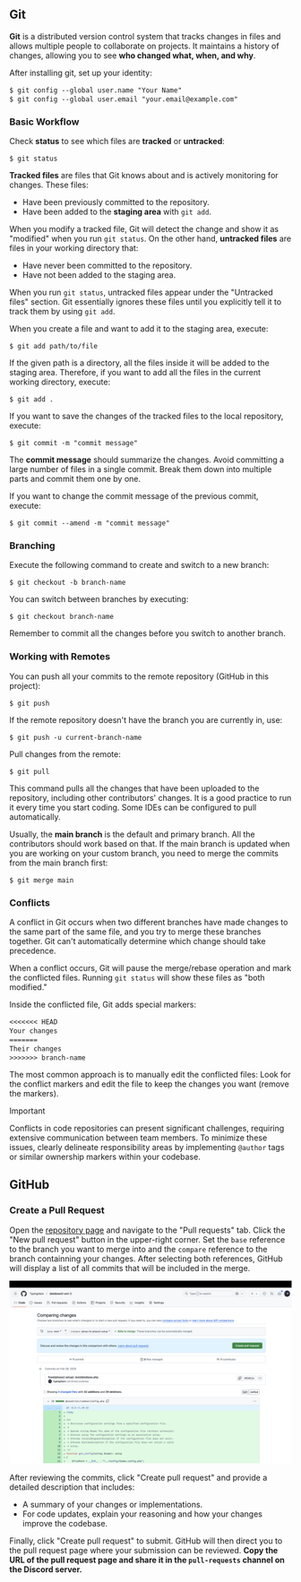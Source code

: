 ## Git

**Git** is a distributed version control system that tracks changes in files and allows multiple people to collaborate on projects. It maintains a history of changes, allowing you to see **who changed what, when, and why**.

After installing git, set up your identity:

~~~shell
$ git config --global user.name "Your Name"
$ git config --global user.email "your.email@example.com"
~~~

### Basic Workflow

Check **status** to see which files are **tracked** or **untracked**:

~~~shell
$ git status
~~~

**Tracked files** are files that Git knows about and is actively monitoring for changes. These files:

* Have been previously committed to the repository.
* Have been added to the **staging area** with `git add`.

When you modify a tracked file, Git will detect the change and show it as "modified" when you run `git status`. On the other hand, **untracked files** are files in your working directory that:

- Have never been committed to the repository.
- Have not been added to the staging area.

When you run `git status`, untracked files appear under the "Untracked files" section. Git essentially ignores these files until you explicitly tell it to track them by using `git add`.

When you create a file and want to add it to the staging area, execute:

```shell
$ git add path/to/file
```

If the given path is a directory, all the files inside it will be added to the staging area. Therefore, if you want to add all the files in the current working directory, execute:

```shell
$ git add .
```

If you want to save the changes of the tracked files to the local repository, execute:

```shell
$ git commit -m "commit message"
```

The **commit message** should summarize the changes. Avoid committing a large number of files in a single commit. Break them down into multiple parts and commit them one by one.

If you want to change the commit message of the previous commit, execute:

```shell
$ git commit --amend -m "commit message"
```

### Branching

Execute the following command to create and switch to a new branch:

~~~shell
$ git checkout -b branch-name
~~~

You can switch between branches by executing:

~~~shell
$ git checkout branch-name
~~~

Remember to commit all the changes before you switch to another branch.

### Working with Remotes

You can push all your commits to the remote repository (GitHub in this project):

```shell
$ git push
```

If the remote repository doesn't have the branch you are currently in, use:

```shell
$ git push -u current-branch-name
```

Pull changes from the remote:

```shell
$ git pull
```

This command pulls all the changes that have been uploaded to the repository, including other contributors' changes. It is a good practice to run it every time you start coding. Some IDEs can be configured to pull automatically.

Usually, the **main branch** is the default and primary branch. All the contributors should work based on that. If the main branch is updated when you are working on your custom branch, you need to merge the commits from the main branch first:

```shell
$ git merge main
```

### Conflicts

A conflict in Git occurs when two different branches have made changes to the same part of the same file, and you try to merge these branches together. Git can't automatically determine which change should take precedence.

When a conflict occurs, Git will pause the merge/rebase operation and mark the conflicted files. Running `git status` will show these files as "both modified."

Inside the conflicted file, Git adds special markers:

```text
<<<<<<< HEAD
Your changes
=======
Their changes
>>>>>>> branch-name
```

The most common approach is to manually edit the conflicted files: Look for the conflict markers and edit the file to keep the changes you want (remove the markers).

> [!IMPORTANT]
>
> Conflicts in code repositories can present significant challenges, requiring extensive communication between team members. To minimize these issues, clearly delineate responsibility areas by implementing `@author` tags or similar ownership markers within your codebase.

## GitHub

### Create a Pull Request

Open the [repository page](https://github.com/TypingHare/database2-uml) and navigate to the "Pull requests" tab. Click the "New pull request" button in the upper-right corner. Set the `base` reference to the branch you want to merge into and the `compare` reference to the branch containning your changes. After selecting both references, GitHub will display a list of all commits that will be included in the merge.

![create_pull_request](image/create_pull_request.png)

After reviewing the commits, click "Create pull request" and provide a detailed description that includes:

- A summary of your changes or implementations.
- For code updates, explain your reasoning and how your changes improve the codebase.

Finally, click "Create pull request" to submit. GitHub will then direct you to the pull request page where your submission can be reviewed. **Copy the URL of the pull request page and share it in the `pull-requests` channel on the Discord server.**
